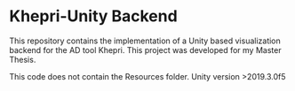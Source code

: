 # Khepri-Unity Backend

This repository contains the implementation of a Unity based visualization backend for the AD tool Khepri. This project was developed for my Master Thesis.

This code does not contain the Resources folder.
Unity version >2019.3.0f5